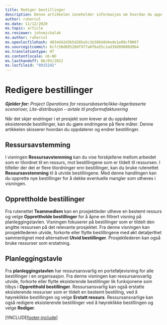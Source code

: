 ```yaml
---
title: Rediger bestillinger
description: Denne artikkelen inneholder informasjon om hvordan du oppdaterer og endrer bestillinger.
author: ruhercul
ms.date: 11/12/2020
ms.topic: article
ms.reviewer: johnmichalak
ms.author: ruhercul
ms.openlocfilehash: 4834d42d3b5d285a5c1b386ddd4ede1e09cf0067
ms.sourcegitcommit: 6cfc50d89528df977a8f6a55c1ad39d99800d9b4
ms.translationtype: HT
ms.contentlocale: nb-NO
ms.lasthandoff: 06/03/2022
ms.locfileid: "8915242"
---
```

# <a name="edit-bookings"></a>Redigere bestillinger

_**Gjelder for:** Project Operations for ressursbaserte/ikke-lagerbaserte scenarioer, Lite-distribusjon – avtale til proformafakturering_


Når det skjer endringer i et prosjekt som krever at du oppdaterer eksisterende bestillinger, kan du gjøre endringene på flere måter. Denne artikkelen skisserer hvordan du oppdaterer og endrer bestillinger.

## <a name="resource-reconciliation"></a>Ressursavstemming

I visningen **Ressursavstemming** kan du vise forskjellene mellom arbeidet som er tilordnet til en ressurs, mot bestillingene som er tildelt til ressursen. I tilfeller der det er flere tilordninger enn bestillinger, kan du bruke rutenettet **Ressursavstemming** til å utvide bestillingene. Med denne handlingen kan du opprette nye bestillinger for å dekke eventuelle mangler som utheves i visningen.

## <a name="maintain-bookings"></a>Opprettholde bestillinger

Fra rutenettet **Teammedlem** kan en prosjektleder utheve en bestemt ressurs og velge **Opprettholde bestillinger** for å åpne en filtrert visning på planleggingstavlen. Visningen fokuserer på bestillinger som er tildelt den angitte ressursen på det relevante prosjektet. Fra denne visningen kan prosjektlederen utvide, forkorte eller flytte bestillingene med økt detaljerthet sammenlignet med alternativet **Utvid bestillinger**. Prosjektlederen kan også bruke ressurser som erstatning.

## <a name="schedule-board"></a>Planleggingstavle

Fra **planleggingstavlen** har ressursansvarlig en porteføljevisning for alle bestillinger i en organisasjon. Fra denne visningen kan ressursansvarlig utvide, forkorte eller flytte eksisterende bestillinger lik funksjonene som tilbys i **Oppretthold bestillinger**. Ressursansvarlig kan også erstatte eksisterende ressurser som er tildelt en bestemt bestilling, ved å høyreklikke bestillingen og velge **Erstatt ressurs**. Ressursansvarlige kan også redigere eksisterende bestillinger ved å høyreklikke bestillingen og velge **Rediger**.


[!INCLUDE[footer-include](../includes/footer-banner.md)]